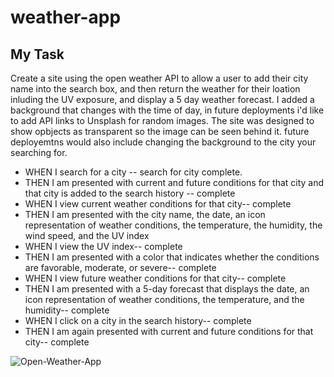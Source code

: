 # weather-app

## My Task

Create a site using the open weather API to allow a user to add their city name into the search box, and then return the weather for their loation inluding the UV exposure, and display a 5 day weather forecast. I added a background that changes with the time of day, in future deployments i'd like to add API links to Unsplash for random images. The site was designed to show opbjects as transparent so the image can be seen behind it. future deployemtns would also include changing the background to the city your searching for. 


* WHEN I search for a city -- search for city complete. 
* THEN I am presented with current and future conditions for that city and that city is added to the search history -- complete
* WHEN I view current weather conditions for that city-- complete
* THEN I am presented with the city name, the date, an icon representation of weather conditions, the temperature, the humidity, the wind speed, and the UV index
* WHEN I view the UV index-- complete
* THEN I am presented with a color that indicates whether the conditions are favorable, moderate, or severe-- complete
* WHEN I view future weather conditions for that city-- complete
* THEN I am presented with a 5-day forecast that displays the date, an icon representation of weather conditions, the temperature, and the humidity-- complete
* WHEN I click on a city in the search history-- complete
* THEN I am again presented with current and future conditions for that city-- complete

![Open-Weather-App](https://user-images.githubusercontent.com/9003865/106813141-9ba1a680-663e-11eb-9393-d955757ad545.png)
